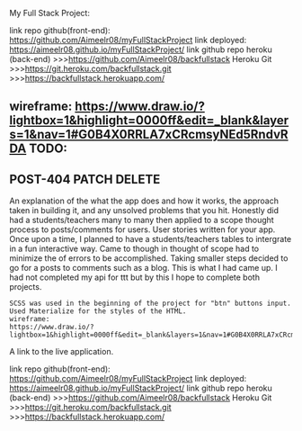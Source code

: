 My Full Stack Project:


link repo github(front-end):
https://github.com/Aimeelr08/myFullStackProject
link deployed:
https://aimeelr08.github.io/myFullStackProject/
link github repo heroku (back-end)
     >>>https://github.com/Aimeelr08/backfullstack
      Heroku Git
       >>>https://git.heroku.com/backfullstack.git
         >>>https://backfullstack.herokuapp.com/

wireframe:
https://www.draw.io/?lightbox=1&highlight=0000ff&edit=_blank&layers=1&nav=1#G0B4X0RRLA7xCRcmsyNEd5RndvRDA
TODO:
--------------------------------------------------------------------------------
POST-404
PATCH
DELETE
--------------------------------------------------------------------------------
An explanation of the what the app does and how it works, the approach taken in building it, and any unsolved problems that you hit.
 Honestly did had a students/teachers many to many then applied to a scope thought process to posts/comments for users.
 User stories written for your app.
    Once upon a time, I planned to have a students/teachers tables to intergrate in a fun interactive way. Came to though in thought of scope had to minimize the of errors to be accomplished. Taking smaller steps decided to go for a posts to comments such as a blog.
    This is what I had came up.
    I had not completed my api for ttt but by this I hope to complete both projects.

    SCSS was used in the beginning of the project for "btn" buttons input. Used Materialize for the styles of the HTML.
    wireframe:
    https://www.draw.io/?lightbox=1&highlight=0000ff&edit=_blank&layers=1&nav=1#G0B4X0RRLA7xCRcmsyNEd5RndvRDA
 A link to the live application.

link repo github(front-end):
https://github.com/Aimeelr08/myFullStackProject
link deployed:
https://aimeelr08.github.io/myFullStackProject/
link github repo heroku (back-end)
     >>>https://github.com/Aimeelr08/backfullstack
      Heroku Git
       >>>https://git.heroku.com/backfullstack.git
         >>>https://backfullstack.herokuapp.com/
